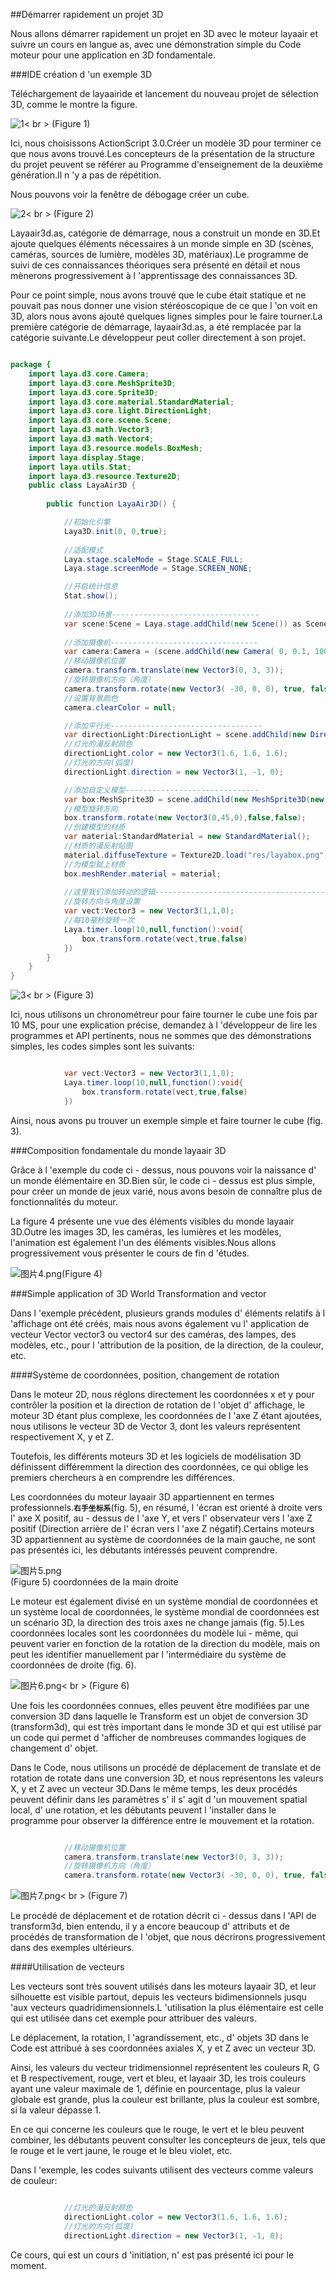##Démarrer rapidement un projet 3D

Nous allons démarrer rapidement un projet en 3D avec le moteur layaair et suivre un cours en langue as, avec une démonstration simple du Code moteur pour une application en 3D fondamentale.

###IDE création d 'un exemple 3D

Téléchargement de layaairide et lancement du nouveau projet de sélection 3D, comme le montre la figure.

![1](img/1.png)< br > (Figure 1)

Ici, nous choisissons ActionScript 3.0.Créer un modèle 3D pour terminer ce que nous avons trouvé.Les concepteurs de la présentation de la structure du projet peuvent se référer au Programme d'enseignement de la deuxième génération.Il n 'y a pas de répétition.

Nous pouvons voir la fenêtre de débogage créer un cube.

![2](img/2.png)< br > (Figure 2)

Layaair3d.as, catégorie de démarrage, nous a construit un monde en 3D.Et ajoute quelques éléments nécessaires à un monde simple en 3D (scènes, caméras, sources de lumière, modèles 3D, matériaux).Le programme de suivi de ces connaissances théoriques sera présenté en détail et nous mènerons progressivement à l 'apprentissage des connaissances 3D.

Pour ce point simple, nous avons trouvé que le cube était statique et ne pouvait pas nous donner une vision stéréoscopique de ce que l 'on voit en 3D, alors nous avons ajouté quelques lignes simples pour le faire tourner.La première catégorie de démarrage, layaair3d.as, a été remplacée par la catégorie suivante.Le développeur peut coller directement à son projet.


```java

package {
	import laya.d3.core.Camera;
	import laya.d3.core.MeshSprite3D;
	import laya.d3.core.Sprite3D;
	import laya.d3.core.material.StandardMaterial;
	import laya.d3.core.light.DirectionLight;
	import laya.d3.core.scene.Scene;
	import laya.d3.math.Vector3;
	import laya.d3.math.Vector4;
	import laya.d3.resource.models.BoxMesh;
	import laya.display.Stage;
	import laya.utils.Stat;
	import laya.d3.resource.Texture2D;
	public class LayaAir3D {
		
		public function LayaAir3D() {

			//初始化引擎
			Laya3D.init(0, 0,true);
			
			//适配模式
			Laya.stage.scaleMode = Stage.SCALE_FULL;
			Laya.stage.screenMode = Stage.SCREEN_NONE;

			//开启统计信息
			Stat.show();
			
			//添加3D场景---------------------------------
			var scene:Scene = Laya.stage.addChild(new Scene()) as Scene;
			
			//添加摄像机---------------------------------
			var camera:Camera = (scene.addChild(new Camera( 0, 0.1, 100))) as Camera;
            //移动摄像机位置
			camera.transform.translate(new Vector3(0, 3, 3));
          	//旋转摄像机方向（角度）
			camera.transform.rotate(new Vector3( -30, 0, 0), true, false);
          	//设置背景颜色
			camera.clearColor = null;

			//添加平行光----------------------------------
			var directionLight:DirectionLight = scene.addChild(new DirectionLight()) as DirectionLight;
          	//灯光的漫反射颜色
			directionLight.color = new Vector3(1.6, 1.6, 1.6);
          	//灯光的方向(弧度)
			directionLight.direction = new Vector3(1, -1, 0);

			//添加自定义模型------------------------------
			var box:MeshSprite3D = scene.addChild(new MeshSprite3D(new BoxMesh(1,1,1))) as MeshSprite3D;
          	//模型旋转方向
			box.transform.rotate(new Vector3(0,45,0),false,false);
          	//创建模型的材质
			var material:StandardMaterial = new StandardMaterial();
          	//材质的漫反射贴图
			material.diffuseTexture = Texture2D.load("res/layabox.png");
          	//为模型赋上材质
			box.meshRender.material = material;
          
            //这里我们添加转动的逻辑---------------------------------------
          	//旋转方向与角度设置
			var vect:Vector3 = new Vector3(1,1,0);
          	//每10毫秒旋转一次
			Laya.timer.loop(10,null,function():void{
				box.transform.rotate(vect,true,false)
			})
		}
	}
}
```




![3](img/3.gif)< br > (Figure 3)

Ici, nous utilisons un chronométreur pour faire tourner le cube une fois par 10 MS, pour une explication précise, demandez à l 'développeur de lire les programmes et API pertinents, nous ne sommes que des démonstrations simples, les codes simples sont les suivants:


```java

            var vect:Vector3 = new Vector3(1,1,0);
			Laya.timer.loop(10,null,function():void{
				box.transform.rotate(vect,true,false)
			})	
```


Ainsi, nous avons pu trouver un exemple simple et faire tourner le cube (fig. 3).



###Composition fondamentale du monde layaair 3D

Grâce à l 'exemple du code ci - dessus, nous pouvons voir la naissance d' un monde élémentaire en 3D.Bien sûr, le code ci - dessus est plus simple, pour créer un monde de jeux varié, nous avons besoin de connaître plus de fonctionnalités du moteur.

La figure 4 présente une vue des éléments visibles du monde layaair 3D.Outre les images 3D, les caméras, les lumières et les modèles, l'animation est également l'un des éléments visibles.Nous allons progressivement vous présenter le cours de fin d 'études.

![图片4.png](img/4.png)(Figure 4)



###Simple application of 3D World Transformation and vector

Dans l 'exemple précédent, plusieurs grands modules d' éléments relatifs à l 'affichage ont été créés, mais nous avons également vu l' application de vecteur Vector vector3 ou vector4 sur des caméras, des lampes, des modèles, etc., pour l 'attribution de la position, de la direction, de la couleur, etc.

####Système de coordonnées, position, changement de rotation

Dans le moteur 2D, nous réglons directement les coordonnées x et y pour contrôler la position et la direction de rotation de l 'objet d' affichage, le moteur 3D étant plus complexe, les coordonnées de l 'axe Z étant ajoutées, nous utilisons le vecteur 3D de Vector 3, dont les valeurs représentent respectivement X, y et Z.

Toutefois, les différents moteurs 3D et les logiciels de modélisation 3D définissent différemment la direction des coordonnées, ce qui oblige les premiers chercheurs à en comprendre les différences.

Les coordonnées du moteur layaair 3D appartiennent en termes professionnels.**`右手坐标系`**(fig. 5), en résumé, l 'écran est orienté à droite vers l' axe X positif, au - dessus de l 'axe Y, et vers l' observateur vers l 'axe Z positif (Direction arrière de l' écran vers l 'axe Z négatif).Certains moteurs 3D appartiennent au système de coordonnées de la main gauche, ne sont pas présentés ici, les débutants intéressés peuvent comprendre.

![图片5.png](img/5.png)<br > (Figure 5) coordonnées de la main droite



Le moteur est également divisé en un système mondial de coordonnées et un système local de coordonnées, le système mondial de coordonnées est un scénario 3D, la direction des trois axes ne change jamais (fig. 5).Les coordonnées locales sont les coordonnées du modèle lui - même, qui peuvent varier en fonction de la rotation de la direction du modèle, mais on peut les identifier manuellement par l 'intermédiaire du système de coordonnées de droite (fig. 6).

![图片6.png](img/6.png)< br > (Figure 6)

Une fois les coordonnées connues, elles peuvent être modifiées par une conversion 3D dans laquelle le Transform est un objet de conversion 3D (transform3d), qui est très important dans le monde 3D et qui est utilisé par un code qui permet d 'afficher de nombreuses commandes logiques de changement d' objet.

Dans le Code, nous utilisons un procédé de déplacement de translate et de rotation de rotate dans une conversion 3D, et nous représentons les valeurs X, y et Z avec un vecteur 3D.Dans le même temps, les deux procédés peuvent définir dans les paramètres s' il s' agit d 'un mouvement spatial local, d' une rotation, et les débutants peuvent l 'installer dans le programme pour observer la différence entre le mouvement et la rotation.


```java

            //移动摄像机位置
			camera.transform.translate(new Vector3(0, 3, 3));
          	//旋转摄像机方向（角度）
			camera.transform.rotate(new Vector3( -30, 0, 0), true, false);
```


![图片7.png](img/7.png)< br > (Figure 7)

Le procédé de déplacement et de rotation décrit ci - dessus dans l 'API de transform3d, bien entendu, il y a encore beaucoup d' attributs et de procédés de transformation de l 'objet, que nous décrirons progressivement dans des exemples ultérieurs.



####Utilisation de vecteurs

Les vecteurs sont très souvent utilisés dans les moteurs layaair 3D, et leur silhouette est visible partout, depuis les vecteurs bidimensionnels jusqu 'aux vecteurs quadridimensionnels.L 'utilisation la plus élémentaire est celle qui est utilisée dans cet exemple pour attribuer des valeurs.

Le déplacement, la rotation, l 'agrandissement, etc., d' objets 3D dans le Code est attribué à ses coordonnées axiales X, y et Z avec un vecteur 3D.

Ainsi, les valeurs du vecteur tridimensionnel représentent les couleurs R, G et B respectivement, rouge, vert et bleu, et layaair 3D, les trois couleurs ayant une valeur maximale de 1, définie en pourcentage, plus la valeur globale est grande, plus la couleur est brillante, plus la couleur est sombre, si la valeur dépasse 1.

En ce qui concerne les couleurs que le rouge, le vert et le bleu peuvent combiner, les débutants peuvent consulter les concepteurs de jeux, tels que le rouge et le vert jaune, le rouge et le bleu violet, etc.

Dans l 'exemple, les codes suivants utilisent des vecteurs comme valeurs de couleur:


```java

          	//灯光的漫反射颜色
			directionLight.color = new Vector3(1.6, 1.6, 1.6);
          	//灯光的方向(弧度)
			directionLight.direction = new Vector3(1, -1, 0);
```


Ce cours, qui est un cours d 'initiation, n' est pas présenté ici pour le moment.

